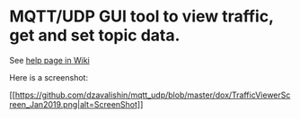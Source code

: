 # MQTT/UDP GUI tool to view traffic, get and set topic data.

See [help page in Wiki](https://github.com/dzavalishin/mqtt_udp/wiki/MQTT-UDP-Viewer-Help)

Here is a screenshot:

[[https://github.com/dzavalishin/mqtt_udp/blob/master/dox/TrafficViewerScreen_Jan2019.png|alt=ScreenShot]]
